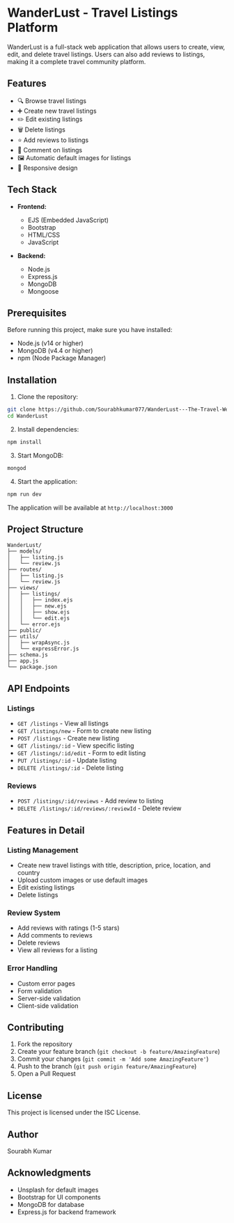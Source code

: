# WanderLust - Travel Listings Platform

WanderLust is a full-stack web application that allows users to create, view, edit, and delete travel listings. Users can also add reviews to listings, making it a complete travel community platform.

## Features

- 🔍 Browse travel listings
- ➕ Create new travel listings
- ✏️ Edit existing listings
- 🗑️ Delete listings
- ⭐ Add reviews to listings
- 💬 Comment on listings
- 🖼️ Automatic default images for listings
- 📱 Responsive design

## Tech Stack

- **Frontend:**
  - EJS (Embedded JavaScript)
  - Bootstrap
  - HTML/CSS
  - JavaScript

- **Backend:**
  - Node.js
  - Express.js
  - MongoDB
  - Mongoose

## Prerequisites

Before running this project, make sure you have installed:

- Node.js (v14 or higher)
- MongoDB (v4.4 or higher)
- npm (Node Package Manager)

## Installation

1. Clone the repository:
```bash
git clone https://github.com/Sourabhkumar077/WanderLust---The-Travel-Website.git
cd WanderLust
```

2. Install dependencies:
```bash
npm install
```

3. Start MongoDB:
```bash
mongod
```

4. Start the application:
```bash
npm run dev
```

The application will be available at `http://localhost:3000`

## Project Structure

```
WanderLust/
├── models/
│   ├── listing.js
│   └── review.js
├── routes/
│   ├── listing.js
│   └── review.js
├── views/
│   ├── listings/
│   │   ├── index.ejs
│   │   ├── new.ejs
│   │   ├── show.ejs
│   │   └── edit.ejs
│   └── error.ejs
├── public/
├── utils/
│   ├── wrapAsync.js
│   └── expressError.js
├── schema.js
├── app.js
└── package.json
```

## API Endpoints

### Listings
- `GET /listings` - View all listings
- `GET /listings/new` - Form to create new listing
- `POST /listings` - Create new listing
- `GET /listings/:id` - View specific listing
- `GET /listings/:id/edit` - Form to edit listing
- `PUT /listings/:id` - Update listing
- `DELETE /listings/:id` - Delete listing

### Reviews
- `POST /listings/:id/reviews` - Add review to listing
- `DELETE /listings/:id/reviews/:reviewId` - Delete review

## Features in Detail

### Listing Management
- Create new travel listings with title, description, price, location, and country
- Upload custom images or use default images
- Edit existing listings
- Delete listings

### Review System
- Add reviews with ratings (1-5 stars)
- Add comments to reviews
- Delete reviews
- View all reviews for a listing

### Error Handling
- Custom error pages
- Form validation
- Server-side validation
- Client-side validation

## Contributing

1. Fork the repository
2. Create your feature branch (`git checkout -b feature/AmazingFeature`)
3. Commit your changes (`git commit -m 'Add some AmazingFeature'`)
4. Push to the branch (`git push origin feature/AmazingFeature`)
5. Open a Pull Request

## License

This project is licensed under the ISC License.

## Author

Sourabh Kumar

## Acknowledgments

- Unsplash for default images
- Bootstrap for UI components
- MongoDB for database
- Express.js for backend framework 